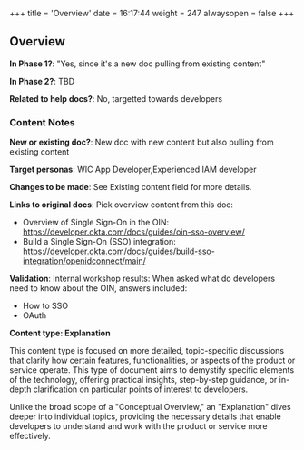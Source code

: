 +++
title = 'Overview'
date = 16:17:44
weight = 247
alwaysopen = false
+++

## Overview

**In Phase 1?**: "Yes, since it's a new doc pulling from existing content"

**In Phase 2?**: TBD

**Related to help docs?**: No, targetted towards developers



### Content Notes

**New or existing doc?**: New doc with new content but also pulling from existing content

**Target personas**: WIC App Developer,Experienced IAM developer

**Changes to be made**: See Existing content field for more details.

**Links to original docs**: Pick overview content from this doc:
- Overview of Single Sign-On in the OIN: https://developer.okta.com/docs/guides/oin-sso-overview/
- Build a Single Sign-On (SSO) integration: https://developer.okta.com/docs/guides/build-sso-integration/openidconnect/main/

**Validation**: Internal workshop results: When asked what do developers need to know about the OIN, answers included:
- How to SSO
- OAuth

**Content type: Explanation**

This content type is focused on more detailed, topic-specific discussions that clarify how certain features, functionalities, or aspects of the product or service operate. This type of document aims to demystify specific elements of the technology, offering practical insights, step-by-step guidance, or in-depth clarification on particular points of interest to developers. 

Unlike the broad scope of a "Conceptual Overview," an "Explanation" dives deeper into individual topics, providing the necessary details that enable developers to understand and work with the product or service more effectively.


